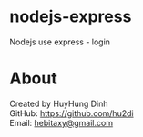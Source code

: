 # nodejs-express
Nodejs use express - login

# About
Created by HuyHung Dinh<br>
GitHub: https://github.com/hu2di<br>
Email: hebitaxy@gmail.com
